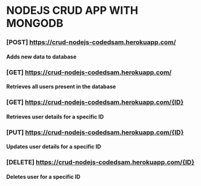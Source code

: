 # NODEJS CRUD APP WITH MONGODB

### [POST] https://crud-nodejs-codedsam.herokuapp.com/

#### Adds new data to database

### [GET] https://crud-nodejs-codedsam.herokuapp.com/

#### Retrieves all users present in the database

### [GET] https://crud-nodejs-codedsam.herokuapp.com/{ID}

#### Retrieves user details for a specific ID

### [PUT] https://crud-nodejs-codedsam.herokuapp.com/{ID}

#### Updates user details for a specific ID

### [DELETE] https://crud-nodejs-codedsam.herokuapp.com/{ID}

#### Deletes user for a specific ID
